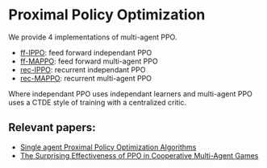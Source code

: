 # Proximal Policy Optimization

We provide 4 implementations of multi-agent PPO.
* [ff-IPPO](https://github.com/instadeepai/Mava/blob/feat/develop/mava/systems/ppo/anakin/ff_ippo.py): feed forward independant PPO
* [ff-MAPPO](https://github.com/instadeepai/Mava/blob/feat/develop/mava/systems/ppo/anakin/ff_mappo.py): feed forward multi-agent PPO
* [rec-IPPO](https://github.com/instadeepai/Mava/blob/feat/develop/mava/systems/ppo/anakin/rec_ippo.py): recurrent independant PPO
* [rec-MAPPO](https://github.com/instadeepai/Mava/blob/feat/develop/mava/systems/ppo/anakin/rec_mappo.py): recurrent multi-agent PPO

Where independant PPO uses independant learners and multi-agent PPO uses a CTDE style of training with a centralized critic.

## Relevant papers:
* [Single agent Proximal Policy Optimization Algorithms](https://arxiv.org/pdf/1707.06347)
* [The Surprising Effectiveness of PPO in Cooperative Multi-Agent Games](https://arxiv.org/pdf/2103.01955)
